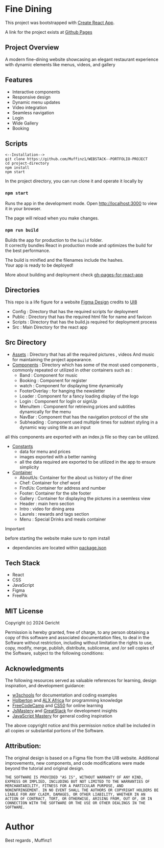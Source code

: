 # Fine Dining
This project was bootstrapped with [Create React App](https://github.com/facebook/create-react-app).

A link for the project exists at [Github Pages](https://muffinz1.github.io/Webstack---Portfolio-Project/)

## Project Overview
A modern fine-dining website showcasing an elegant restaurant experience with dynamic elements like menus, videos, and gallery

## Features
- Interactive components
- Responsive design
- Dynamic menu updates
- Video integration
- Seamless navigation
- Login
- Wide Gallery
- Booking

## Scripts

```
<--Installation-->
git clone https://github.com/Muffinz1/WEBSTACK--PORTFOLIO-PROJECT
cd project-directory
npm install
npm start
```
In the project directory, you can run clone it and operate it locally by
### `npm start`

Runs the app in the development mode.
Open [http://localhost:3000](http://localhost:3000) to view it in your browser.

The page will reload when you make changes.

### `npm run build`

Builds the app for production to the `build` folder.\
It correctly bundles React in production mode and optimizes the build for the best performance.

The build is minified and the filenames include the hashes.\
Your app is ready to be deployed!

More about building and deployment check [gh-pages-for-react-app](https://github.com/gitname/react-gh-pages)

## Directories
This repo is a life figure for a website [Figma Design](https://www.figma.com/design/yvClSI9AZBRX8UaaGEByF3/Modern-UI%2FUX%3A-Gericht?node-id=0-1&node-type=canvas) credits to [UI8](https://ui8.net/iqonicdesign/products/gericht-restaurant-website-ui-in-figma)
* Config : Directory that has the required scripts for deployment
* Public : Directory that has the required html file for name and favicon
* Scripts : Directory that has the build.js required for deployment process
* Src : Main Directory for the react app
## Src Directory
* [Assets](https://github.com/Muffinz1/Webstack---Portfolio-Project/tree/main/gericht/src/assets) : Directory that has all the required pictures , videos And music for maintaining the project appearance.
* [Components](https://github.com/Muffinz1/Webstack---Portfolio-Project/tree/main/gericht/src/components) : Directory which has some of the most used components , commonly repeated or utilized in other containers
such as :
    - Band : Component for music
    - Booking : Component for register
    - watch :  Component for displaying time dynamically
    - FooterOverlay : for hanging the newsletter
    - Loader :  Component for a fancy loading display of the logo
    - Login :  Component for logIn or signUp
    - MenuItem : Component for retrieving prices and subtitles dynamically for the menu
    - NavBar :  Component that has the navigation protocol of the site
    - Subheading : Component used multiple times for subtext styling in a dynamic way using title as an input

all this components are exported with an index.js file so they can be utilized.
* [Constants](https://github.com/Muffinz1/Webstack---Portfolio-Project/tree/main/gericht/src/constants)
    - data for menu and prices
    - images exported with a better naming
    - all the data required are exported to be utilized in the app to ensure simplicity
* [Container](https://github.com/Muffinz1/Webstack---Portfolio-Project/tree/main/gericht/src/container)
    - AboutUs: Container for the about us history of the diner
    - Chef: Container for chef word
    - FindUs: Container for address and number
    - Footer: Container for the site footer
    - Gallery : Container for displaying the pictures in a seemless view
    - Header :  main hero section
    - Intro : video for dining area
    - Laurels : rewards and tags section
    - Menu : Special Drinks and meals container

> [!IMPORTANT]
> before starting the website make sure to npm install

- dependancies are located within [package.json](https://github.com/Muffinz1/Webstack---Portfolio-Project/blob/main/gericht/package.json)

## Tech Stack
- React
- CSS
- JavaScript
- Figma 
- FreePik

## MIT License
Copyright (c) 2024 Gericht

Permission is hereby granted, free of charge, to any person obtaining a copy of this software and associated documentation files, to deal in the Software without restriction, including without limitation the rights to use, copy, modify, merge, publish, distribute, sublicense, and /or sell copies of the Software, subject to the following conditions:


## Acknowledgments
The following resources served as valuable references for learning, design inspiration, and development guidance:
- [w3schools](https://www.w3schools.com/) for documentation and coding examples
- [Holberton](https://www.holbertonschool.com/programs) and [ALX Africa](https://www.alxafrica.com/) for programming knowledge
- [FreeCodeCamp](https://www.freecodecamp.org/) and [CS50](https://pll.harvard.edu/course/cs50-introduction-computer-science) for online learning
- [JsMastery](https://www.jsmastery.pro/ultimate-next-course) and [GreatStack](https://www.youtube.com/@GreatStackDev) for development insights
- [JavaScript Mastery](https://www.youtube.com/@javascriptmastery) for general coding inspiration


The above copyright notice and this permission notice shall be included in all copies or substantial portions of the Software.

## Attribution:

The original design is based on a Figma file from the UI8 website.
Additional improvements, new components, and code modifications were made beyond the tutorial and original design.

```
THE SOFTWARE IS PROVIDED "AS IS", WITHOUT WARRANTY OF ANY KIND, EXPRESS OR IMPLIED, INCLUDING BUT NOT LIMITED TO THE WARRANTIES OF MERCHANTABILITY, FITNESS FOR A PARTICULAR PURPOSE, AND NONINFRINGEMENT. IN NO EVENT SHALL THE AUTHORS OR COPYRIGHT HOLDERS BE LIABLE FOR ANY CLAIM, DAMAGES, OR OTHER LIABILITY, WHETHER IN AN ACTION OF CONTRACT, TORT, OR OTHERWISE, ARISING FROM, OUT OF, OR IN CONNECTION WITH THE SOFTWARE OR THE USE OR OTHER DEALINGS IN THE SOFTWARE.
```

# Author
Best regards , Muffinz1
